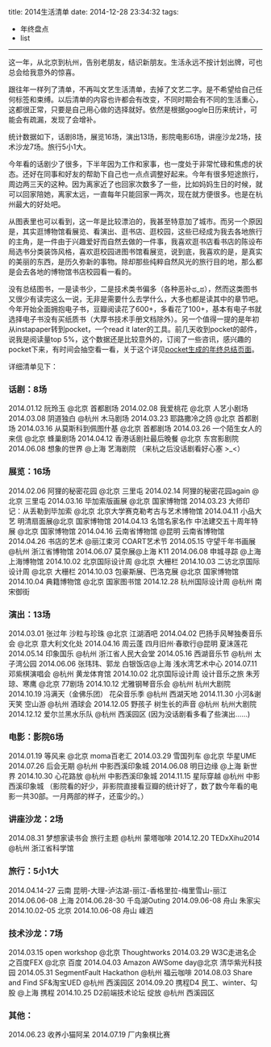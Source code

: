 title: 2014生活清单
date: 2014-12-28 23:34:32
tags:
- 年终盘点
- list
---

这一年，从北京到杭州，告别老朋友，结识新朋友。生活永远不按计划出牌，可也总会给我意外的惊喜。

跟往年一样列了清单，不再叫文艺生活清单，去掉了文艺二字。是不希望给自己任何标签和束缚。以后清单的内容也许都会有改变，不同时期会有不同的生活重心，这都很正常，只要是自己用心做的选择就好。依然是根据google日历来统计，可能会有疏漏，发现了会增补。

统计数据如下，话剧8场，展览16场，演出13场，影院电影6场，讲座沙龙2场，技术沙龙7场。旅行5小1大。

今年看的话剧少了很多，下半年因为工作和家事，也一度处于非常忙碌和焦虑的状态。还好在同事和好友的帮助下自己也一点点调整好起来。今年有很多短途旅行，周边两三天的这种。因为离家近了也回家次数多了一些，比如妈妈生日的时候，就可以回家陪她，离家太远，一直每年只能回家一两次，现在就方便很多。也是在杭州最大的好处吧。

从图表里也可以看到，这一年是比较漂泊的，我甚至特意加了城市。而另一个原因是，其实逛博物馆看展览、看演出、逛书店、逛校园，这些已经成为我去各地旅行的主角，是一件由于兴趣爱好而自然去做的一件事，我喜欢逛书店看书店的陈设布局选书分类装饰风格，喜欢逛校园进图书馆看展览，说到底，我喜欢的是，是真实的美丽的东西，是历久弥新的事物。除却那些纯粹自然风光的旅行目的地，那么都是会去各地的博物馆书店校园看一看的。

没有总结图书，一是读书少，二是技术类书偏多（各种恶补ಥ_ಥ），然而这类图书又很少有读完这么一说，无非是需要什么去学什么，大多也都是读其中的章节吧。今年开始全面拥抱电子书，豆瓣阅读花了600+，多看花了100+，基本有电子书就选择电子书没有买纸质书（大厚书技术手册文档除外）。另一个值得一提的是年初从instapaper转到pocket，一个read it later的工具。前几天收到pocket的邮件，说我是阅读量top 5%，这个数据还是比较意外的，订阅了一些咨讯，感兴趣的pocket下来，有时间会抽空看一看，关于这个详见[pocket生成的年终总结页面](http://getpocket.com/stats/5b498cd1b3659d65219b0f3a38a0b71fca9f2da4fee707b6fdfe059240ea1f2f)。

详细清单见下：
<!-- more -->

### 话剧：8场
2014.01.12 阮玲玉 @北京 首都剧场
2014.02.08 我爱桃花 @北京 人艺小剧场
2014.03.08 阴道独白 @杭州 木马剧场
2014.03.23 耶路撒冷之鸽 @北京 首都剧场
2014.03.16 从莫斯科到佩图什基 @北京 首都剧场
2014.03.26 一个陌生女人的来信 @北京 蜂巢剧场
2014.04.12 香港话剧社最后晚餐 @北京 东宫影剧院
2014.06.08 想象的世界 @上海 艺海剧院
（来杭之后没话剧看好心塞 >_<）

### 展览：16场
2014.02.06 阿狸的秘密花园 @北京 三里屯
2014.02.14 阿狸的秘密花园again @北京 三里屯
2014.03.16 毕加索版画展 @北京 国家博物馆
2014.03.23 大师印记：从丢勒到毕加索 @北京 北京大学赛克勒考古与艺术博物馆
2014.04.11 小品大艺 明清扇面展@北京 国家博物馆
2014.04.13 名馆名家名作 中法建交五十周年特展 @北京 国家博物馆
2014.04.16 云南省博物馆 @昆明 云南省博物馆
2014.04.26 书店的艺术 @丽江束河 COART艺术节
2014.05.15 守望千年书画展 @杭州 浙江省博物馆
2014.06.07 莫奈展@上海 K11
2014.06.08 申城寻踪 @上海 上海博物馆
2014.10.02 北京国际设计周 @北京 大栅栏
2014.10.03 二访北京国际设计周 @北京 大栅栏
2014.10.03 包豪斯展、巴洛克展 @北京 国家博物馆
2014.10.04 典籍博物馆 @北京 国家图书馆
2014.12.28 杭州国际设计周 @杭州 南宋御街

### 演出：13场
2014.03.01 张过年 沙粒与珍珠 @北京 江湖酒吧
2014.04.02 巴扬手风琴独奏音乐会 @北京 意大利文化处
2014.04.16 周云蓬 四月旧州·春歌行@昆明 夏沫莲花
2014.05.14 印象国乐 @杭州 浙江省人民大会堂
2014.05.16 西湖音乐节 @杭州 太子湾公园
2014.06.06 张玮玮、郭龙 白银饭店@上海 浅水湾艺术中心
2014.07.11 邓紫棋演唱会 @杭州 黄龙体育馆
2014.10.02 北京国际设计周 设计音乐之旅 朱芳琼、寒鹰 @北京 77剧场
2014.10.12 尤雅钢琴音乐会 @杭州 杭州大剧院
2014.10.19 冯满天（金佛乐团） 花朵音乐季 @杭州 西湖天地
2014.11.30 小河&谢天笑 空山游 @杭州 酒球会
2014.12.05 野孩子 树生长的声音 @杭州 杭州大剧院
2014.12.12 爱尔兰黑水乐队 @杭州 西溪园区
(因为没话剧看多看了些演出……)

### 电影：影院6场
2014.01.19 等风来 @北京 moma百老汇
2014.03.29 雪国列车 @北京 华星UME
2014.07.26 后会无期 @杭州 中影西溪印象城
2014.06.08 明日边缘 @上海 新世界
2014.10.30 心花路放 @杭州 中影西溪印象城
2014.11.15 星际穿越 @杭州 中影西溪印象城
（影院看的好少，非影院直接看豆瓣的统计好了，数了数今年看的电影一共30部。一月两部的样子，还蛮少的。）

### 讲座沙龙：2场
2014.08.31 梦想家读书会 旅行主题 @杭州 蒙塔咖啡
2014.12.20 TEDxXihu2014 @杭州 浙江省科学馆

### 旅行：5小1大
2014.04.14-27 云南 昆明-大理-泸沽湖-丽江-香格里拉-梅里雪山-丽江
2014.06.06-08 上海
2014.06.28-30 千岛湖Outing
2014.09.06-08 舟山 朱家尖
2014.10.02-05 北京
2014.10.06-08 舟山 嵊泗

### 技术沙龙：7场
2014.03.15 open workshop @北京 Thoughtworks
2014.03.29 W3C走进名企之百度FEX @北京 百度
2014.04.03 Amazon AWSome day@北京 清华紫光科技园
2014.05.31 SegmentFault Hackathon @杭州 福云咖啡
2014.08.03 Share and Find SF&淘宝UED @杭州 西溪园区
2014.09.20 携程D4 民工、winter、勾股 @上海 携程
2014.10.25 D2前端技术论坛 绽放 @杭州 西溪园区

### 其他：
2014.06.23 收养小猫阿呆
2014.07.19 厂内象棋比赛